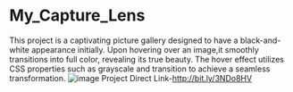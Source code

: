 # My_Capture_Lens
This project is a captivating picture gallery designed to have a black-and-white appearance initially. Upon hovering over an image,it smoothly transitions into full color, revealing its true beauty. The hover effect utilizes CSS properties such as grayscale and transition to achieve a seamless transformation. 
![image](https://github.com/kmishraa/My_Capture_Lens/assets/104066423/76491d56-ebbe-4747-a159-6802d691f654)
Project Direct Link-http://bit.ly/3NDo8HV
